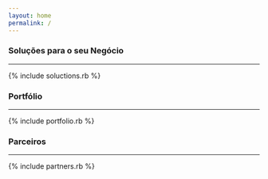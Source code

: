 ```yaml
---
layout: home
permalink: /
---
```


<section class="row background-light" markdown="1">

### Soluções para o seu Negócio ###
<hr/>
<div class="col s12 m10 l12 xl10 offset-m1 offset-xl1">
    {% include soluctions.rb %}
</div>
</section>

<section class="background-dark" markdown="1">

### Portfólio ###
<hr/>
{% include portfolio.rb %}
</section>

<section class="background-light" markdown="1">

### Parceiros ###
<hr/>
<div class="container">
    {% include partners.rb %}
</div>
</section>